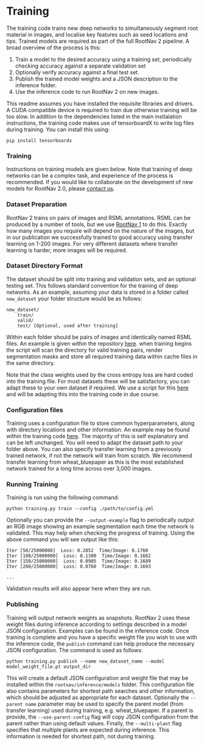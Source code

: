 # Training
The training code trains new deep networks to simultaneously segment root material in images, and localise key features such as seed locations and tips. Trained models are required as part of the full RootNav 2 pipeline. A broad overview of the process is this:

1. Train a model to the desired accuracy using a training set, periodically checking accuracy against a separate validation set
2. Optionally verify accuracy against a final test set.
3. Publish the trained model weights and a JSON description to the inference folder.
4. Use the inference code to run RootNav 2 on new images.

This readme assumes you have installed the requisite libraries and drivers. A CUDA compatible device is required to train due otherwise training will be too slow. In addition to the dependencies listed in the main instlalation instructions, the training code makes use of tensorboardX to write log files during training. You can install this using:
```
pip install tensorboardx
```
### Training
Instructions on training models are given below. Note that training of deep networks can be a complex task, and experience of the process is recommended. If you would like to collaborate on the development of new models for RootNav 2.0, please [contact us](https://github.com/robail-yasrab/RootNav-2.0#contact).
### Dataset Preparation
RootNav 2 trains on pairs of images and RSML annotations. RSML can be produced by a number of tools, but we use [RootNav 1](https://sourceforge.net/projects/rootnav/) to do this. Exactly how many images you require will depend on the nature of the images, but in our publication we successfully trained to good accuracy using transfer learning on 1-200 images. For very different datasets where transfer learning is harder, more images will be required.
### Dataset Directory Format
The dataset should be split into training and validation sets, and an optional testing set. This follows standard convention for the training of deep networks. As an example, assuming your data is stored in a folder called `new_dataset` your folder structure would be as follows:
```
new_dataset/
    train/
    valid/
    test/ [Optional, used after training]
```

Within each folder should be pairs of images and identically named RSML files. An example is given within the repository [here](https://github.com/robail-yasrab/RootNav-2.0/tree/master/training/OSR_Root_dataset). when training begins the script will scan the directory for valid training pairs, render segmentation masks and store all required training data within cache files in the same directory.

Note that the class weights used by the cross entropy loss are hard coded into the training file. For most datasets these will be satisfactory, you can adapt these to your own dataset if required. We use a script for this [here](https://github.com/robail-yasrab/dataset_weights) and will be adapting this into the training code in due course.

### Configuration files
Training uses a configuration file to store common hyperparameters, along with directory locations and other information. An example may be found within the training code [here](https://github.com/robail-yasrab/RootNav-2.0/tree/master/training/configs). The majority of this is self explanatory and can be left unchanged. You will need to adapt the dataset path to your folder above. You can also specify transfer learning from a previously trained network, if not the network will train from scratch. We recommend transfer learning from wheat_bluepaper as this is the most established network trained for a long time across over 3,000 images.
### Running Training
Training is run using the following command:
```
python training.py train --config ./path/to/config.yml
```
Optionally you can provide the `--output-example` flag to periodically output an RGB image showing an example segmentation each time the network is validated. This may help when checking the progress of training. Using the above command you will see output like this:
```
Iter [50/25000000]  Loss: 0.2852  Time/Image: 0.1760
Iter [100/25000000]  Loss: 0.1300  Time/Image: 0.1682
Iter [150/25000000]  Loss: 0.0905  Time/Image: 0.1689
Iter [200/25000000]  Loss: 0.0760  Time/Image: 0.1693

...
```
Validation results will also appear here when they are run.
### Publishing
Training will output network weights as snapshots. RootNav 2 uses these weight files during inference according to settings described in a model JSON configuration. Examples can be found in the inference code. Once training is complete and you have a specific weight file you wish to use with the inference code, the `publish` command can help produce the necessary JSON configuration. The command is used as follows:

```
python training.py publish --name new_dataset_name --model model_weight_file.pt output_dir
```
This will create a default JSON configuration and weight file that may be installed within the `rootnav/inference/models` folder. This configuration file also contains parameters for shortest path searches and other information, which should be adjusted as appropriate for each dataset. Optionally the `--parent name` parameter may be used to specify the parent model (from transfer learning) used during training, e.g. wheat_bluepaper. If a parent is provide, the `--use-parent-config` flag will copy JSON configuration from the parent rather than using default values. Finally, the `--multi-plant` flag specifies that multiple plants are expected during inference. This information is needed for shortest path, not during training.
